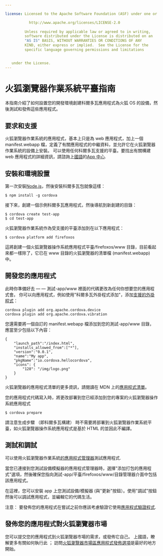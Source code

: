 ```yaml
---

license: Licensed to the Apache Software Foundation (ASF) under one or more contributor license agreements. See the NOTICE file distributed with this work for additional information regarding copyright ownership. The ASF licenses this file to you under the Apache License, Version 2.0 (the "License"); you may not use this file except in compliance with the License. You may obtain a copy of the License at

           http://www.apache.org/licenses/LICENSE-2.0
    
         Unless required by applicable law or agreed to in writing,
         software distributed under the License is distributed on an
         "AS IS" BASIS, WITHOUT WARRANTIES OR CONDITIONS OF ANY
         KIND, either express or implied.  See the License for the
         specific language governing permissions and limitations
    

   under the License.
---
```


# 火狐瀏覽器作業系統平臺指南

本指南介紹了如何設置您的開發環境創建科爾多瓦應用程式為火狐 OS 的設備，然後測試和發佈這些應用程式。

## 要求和支援

火狐瀏覽器作業系統的應用程式，基本上只是為 web 應用程式，加上一個 manifest.webapp 檔，定義了有關應用程式的中繼資料，並允許它在火狐瀏覽器作業系統的設備上安裝。 可以使用任何科爾多瓦支援的平臺。要找出有關構建 web 應用程式的詳細資訊，請諮詢上[國語][1]的[App 中心][2].

 [1]: https://developer.mozilla.org/en-US/
 [2]: https://developer.mozilla.org/en-US/Apps

## 安裝和環境設置

第一次安裝[Node.js][3]，然後安裝科爾多瓦包就像這樣：

 [3]: http://nodejs.org/

    $ npm install -g cordova
    

接下來，創建一個示例科爾多瓦應用程式，然後導航到新創建的目錄：

    $ cordova create test-app
    $ cd test-app
    

火狐瀏覽器作業系統作為受支援的平臺添加到在以下應用程式：

    $ cordova platform add firefoxos
    

這將創建一個火狐瀏覽器操作系統應用程式平臺/firefoxos/www 目錄，目前看起來都一樣除了，它已在 www 目錄的火狐瀏覽器的清單檔 (manifest.webapp) 中。

## 開發您的應用程式

此時你準備好去 — — 測試-app/www 裡面的代碼更改為任何你想要您的應用程式會。 你可以向應用程式，例如使用"科爾多瓦外掛程式添加"，添加[支援的外掛程式]()：

    cordova plugin add org.apache.cordova.device
    cordova plugin add org.apache.cordova.vibration
    

您還需要將一個自訂的 manifest.webapp 檔添加到您的測試-app/www 目錄，應當至少包括以下內容：

    { 
        "launch_path":"/index.html",
        "installs_allowed_from":["*"],
        "version":"0.0.1",
        "name":"My app",
        "pkgName":"io.cordova.hellocordova",
        "icons": {
            "128": "/img/logo.png"
        }
    }
    

火狐瀏覽器的應用程式清單的更多資訊，請閱讀在 MDN 上的[應用程式清單][4]。

 [4]: https://developer.mozilla.org/en-US/Apps/Developing/Manifest

您的應用程式代碼寫入時，將更改部署到您已經添加到您的專案的火狐瀏覽器操作系統應用程式

    $ cordova prepare
    

請注意生成步驟 （即科爾多瓦構建） 時不需要將部署到火狐瀏覽器作業系統平臺，如火狐瀏覽器操作系統應用程式是基於 HTML 的並因此不編譯。

## 測試和調試

可以使用火狐瀏覽器作業系統[的應用程式管理器][5]測試應用程式.

 [5]: https://developer.mozilla.org/en-US/Firefox_OS/Using_the_App_Manager

當您已連接到您測試設備模擬器的應用程式管理器時，選擇"添加打包的應用程式"選項，然後確保您指向測試-app/平臺/firefoxos/www/目錄管理器介面中包括該應用程式。

在這裡，您可以安裝 app 上您測試設備/模擬器 (與"更新"按鈕）。使用"調試"按鈕然後可以調試應用程式，並編輯它的代碼生活。

注意： 要發佈您的應用程式在嘗試之前你應該考慮驗證它使用[應用程式驗證程式][6].

 [6]: https://marketplace.firefox.com/developers/validator

## 發佈您的應用程式對火狐瀏覽器市場

您可以提交您的應用程式到火狐瀏覽器市場的需求，或發佈它自己。 上國語，瞭解更多有關如何執行此 ； 訪問[火狐瀏覽器市場區][7][應用程式發佈選項][8]是最好的地方開始。

 [7]: https://developer.mozilla.org/en-US/Marketplace
 [8]: https://developer.mozilla.org/en-US/Marketplace/Publishing/Publish_options